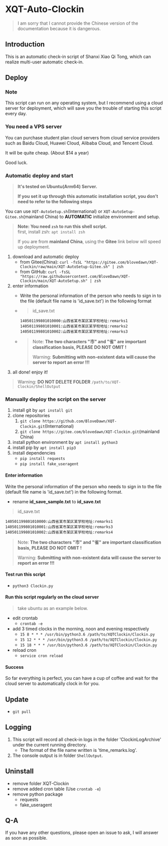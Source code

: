 # XQT-Auto-Clockin

> I am sorry that I cannot provide the Chinese version of the documentation because it is dangerous.

## Introduction

This is an automatic check-in script of Shanxi Xiao Qi Tong, which can realize multi-user automatic check-in.

## Deploy

### Note

This script can run on any operating system, but I recommend using a cloud server for deployment, which will save you the trouble of starting this script every day.

### You need a VPS server

You can purchase student plan cloud servers from cloud service providers such as Baidu Cloud, Huawei Cloud, Alibaba Cloud, and Tencent Cloud.

It will be quite cheap. (About $14 a year)

Good luck.

### Automatic deploy and start

> **It's tested on Ubuntu(Arm64) Server.**
>
> **If you set it up through this automatic installation script, you don’t need to refer to the following steps**

You can use `XQT-AutoSetup.sh`(International) or `XQT-AutoSetup-Gitee.sh`(mainland China) to **AUTOMATIC** initialize environment and setup.

> **Note: You need `zsh` to run this shell script.**  
> first, install zsh: `apt install zsh`
>
> If you are from **mainland China**, using the **Gitee** link below will speed up deployment.

1. download and automatic deploy
   - from Gitee(China): `curl -fsSL "https://gitee.com/blovedawn/XQT-Clockin/raw/main/XQT-AutoSetup-Gitee.sh" | zsh`
   - from GitHub: `curl -fsSL "https://raw.githubusercontent.com/BloveDawn/XQT-Clockin/main/XQT-AutoSetup.sh" | zsh`
2. enter information
   - Write the personal information of the person who needs to sign in to the file (default file name is 'id_save.txt') in the following format
   - > id_save.txt

     ```text
     140501199801010000:山西省某市某区某学校地址:remarks1
     140501199801010001:山西省某市某区某学校地址:remarks2
     140501199801010002:山西省某市某区某学校地址:remarks3
     ```

   - > Note: **The two characters "市" and "省" are important classification basis, PLEASE DO NOT OMIT !**
     >
     > Warning: **Submitting with non-existent data will cause the server to report an error !!!**
3. all done! enjoy it!

> Warning: **DO NOT DELETE FOLDER** `/path/to/XQT-Clockin/ShellOutput`

### Manually deploy the script on the server

1. install git by `apt install git`
2. clone repositories
   1. `git clone https://github.com/BloveDawn/XQT-Clockin.git`(International)
   2. `git clone https://gitee.com/blovedawn/XQT-Clockin.git`(mainland China)
3. install python environment by `apt install python3`
4. install pip by `apt install pip3`
5. install dependencies
   - `pip install requests`
   - `pip install fake_useragent`

#### Enter information

Write the personal information of the person who needs to sign in to the file (default file name is 'id_save.txt') in the following format.

- rename **id_save_sample.txt** to **id_save.txt**

> id_save.txt

```text
140501199801010000:山西省某市某区某学校地址:remarks1
140501199801010001:山西省某市某区某学校地址:remarks3
140501199801010002:山西省某市某区某学校地址:remarks4
```

> Note: **The two characters "市" and "省" are important classification basis, PLEASE DO NOT OMIT !**
>
> Warning: **Submitting with non-existent data will cause the server to report an error !!!**

#### Test run this script

- `python3 Clockin.py`

#### Run this script regularly on the cloud server

> take ubuntu as an example below.

- edit crontab
  - `crontab -e`
- add 3 timed clocks in the morning, noon and evening respectively
  - `15 8 * * * /usr/bin/python3.6 /path/to/XQTClockin/Clockin.py`
  - `15 12 * * * /usr/bin/python3.6 /path/to/XQTClockin/Clockin.py`
  - `15 18 * * * /usr/bin/python3.6 /path/to/XQTClockin/Clockin.py`
- reload cron
  - `service cron reload`

#### Success

So far everything is perfect, you can have a cup of coffee and wait for the cloud server to automatically clock in for you.

## Update

- `git pull`

## Logging

1. This script will record all check-in logs in the folder 'ClockinLogArchive' under the current running directory.
   - The format of the file name written is 'time_remarks.log'.
2. The console output is in folder `ShellOutput`.

## Uninstall

- remove folder XQT-Clockin
- remove added cron table (Use `crontab -e`)
- remove python package
  - requests
  - fake_useragent

## Q-A

If you have any other questions, please open an issue to ask, I will answer as soon as possible.
